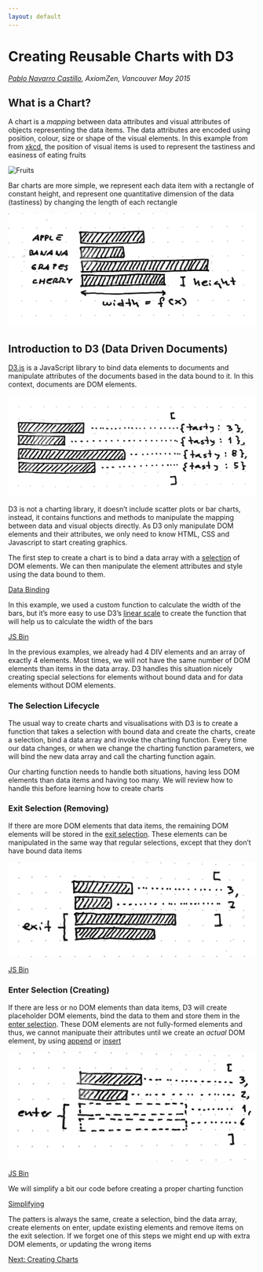 ```yaml
---
layout: default
---
```


# Creating Reusable Charts with D3

_[Pablo Navarro Castillo](about.html), AxiomZen, Vancouver May 2015_

## What is a Chart?

A chart is a _mapping_ between data attributes and visual attributes of objects representing the data items. The data attributes are encoded using position, colour, size or shape of the visual elements. In this example from from [xkcd](https://xkcd.com/388/), the position of visual items is used to represent the tastiness and easiness of eating fruits

![Fruits](http://imgs.xkcd.com/comics/fuck_grapefruit.png)

Bar charts are more simple, we represent each data item with a rectangle of constant height, and represent one quantitative dimension of the data (tastiness) by changing the length of each rectangle

![Bar chart](images/barchart.jpg)


## Introduction to D3 (Data Driven Documents)

[D3.js](http://www.d3js.org) is a JavaScript library to bind data elements to documents and manipulate attributes of the documents based in the data bound to it. In this context, documents are DOM elements.

![Data Binding](images/data-binding.jpg)

D3 is not a charting library, it doesn’t include scatter plots or bar charts, instead, it contains functions and methods to manipulate the mapping between data and visual objects directly. As D3 only manipulate DOM elements and their attributes, we only need to know HTML, CSS and Javascript to start creating graphics.

The first step to create a chart is to bind a data array with a [selection](https://github.com/mbostock/d3/wiki/Selections) of DOM elements. We can then manipulate the element attributes and style using the data bound to them.

<a class="jsbin-embed" href="http://jsbin.com/wefila/latest/embed?js,output">Data Binding</a>
<script src="http://static.jsbin.com/js/embed.js"></script>

In this example, we used a custom function to calculate the width of the bars, but it’s more easy to use D3’s [linear scale](https://github.com/mbostock/d3/wiki/Quantitative-Scales#linear-scales) to create the function that will help us to calculate the width of the bars

<a class="jsbin-embed" href="http://jsbin.com/gepuvi/latest/embed?html,js&height=600px">JS Bin</a>

In the previous examples, we already had 4 DIV elements and an array of exactly 4 elements. Most times, we will not have the same number of DOM elements than items in the data array. D3 handles this situation nicely creating special selections for elements without bound data and for data elements without DOM elements.

### The Selection Lifecycle

The usual way to create charts and visualisations with D3 is to create a function that takes a selection with bound data and create the charts, create a selection, bind a data array and invoke the charting function. Every time our data changes, or when we change the charting function parameters, we will bind the new data array and call the charting function again.

Our charting function needs to handle both situations, having less DOM elements than data items and having too many. We will review how to handle this before learning how to create charts

### Exit Selection (Removing)

If there are more DOM elements that data items, the remaining DOM elements will be stored in the [exit selection](https://github.com/mbostock/d3/wiki/Selections#exit). These elements can be manipulated in the same way that regular selections, except that they don’t have bound data items

![Exit selection](images/exit-selection.jpg)

<a class="jsbin-embed" href="http://jsbin.com/wilaja/latest/embed?html,js&height=700px">JS Bin</a>

### Enter Selection (Creating)

If there are less or no DOM elements than data items, D3 will create placeholder DOM elements, bind the data to them and store them in the [enter selection](https://github.com/mbostock/d3/wiki/Selections#enter). These DOM elements are not fully-formed elements and thus, we cannot manipuate their attributes until we create an _actual_ DOM element, by using [append](https://github.com/mbostock/d3/wiki/Selections#append) or [insert](https://github.com/mbostock/d3/wiki/Selections#insert)


![Enter selection](images/enter-selection.jpg)

<a class="jsbin-embed" href="http://jsbin.com/tosubi/latest/embed?js,output&height=700px">JS Bin</a>

We will simplify a bit our code before creating a proper charting function

<a class="jsbin-embed" href="http://jsbin.com/canawi/latest/embed?html,js&height=900px">Simplifying</a>

The patters is always the same, create a selection, bind the data array, create elements on enter, update existing elements and remove items on the exit selection. If we forget one of this steps we might end up with extra DOM elements, or updating the wrong items

[Next: Creating Charts](charting-function.html)
